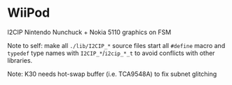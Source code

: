 # WiiPod
 I2CIP Nintendo Nunchuck + Nokia 5110 graphics on FSM

 Note to self: make all `./lib/I2CIP_*` source files start all `#define` macro and `typedef` type names with `I2CIP_*`/`i2cip_*_t` to avoid conflicts with other libraries.

 <!-- Note to self: should class declarations be namespaced inside `I2CIP::`? -->

 Note: K30 needs hot-swap buffer (i.e. TCA9548A) to fix subnet glitching